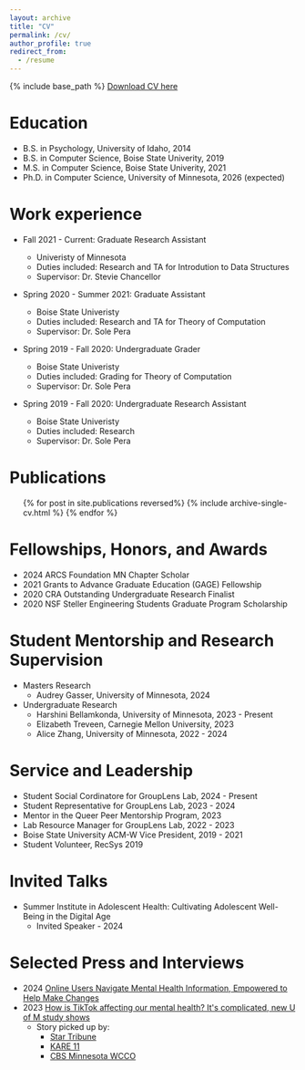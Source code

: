 ```yaml
---
layout: archive
title: "CV"
permalink: /cv/
author_profile: true
redirect_from:
  - /resume
---
```


{% include base_path %}
[Download CV here](http://ashleemilton.github.io/files/CV2024.pdf)

Education
======
* B.S. in Psychology, University of Idaho, 2014
* B.S. in Computer Science, Boise State Univerity, 2019
* M.S. in Computer Science, Boise State Univerity, 2021
* Ph.D. in Computer Science, University of Minnesota, 2026 (expected)

Work experience
======
* Fall 2021 - Current: Graduate Research Assistant
  * Univeristy of Minnesota
  * Duties included: Research and TA for Introdution to Data Structures
  * Supervisor: Dr. Stevie Chancellor

* Spring 2020 - Summer 2021: Graduate Assistant
  * Boise State Univeristy
  * Duties included: Research and TA for Theory of Computation
  * Supervisor: Dr. Sole Pera

* Spring 2019 - Fall 2020: Undergraduate Grader
  * Boise State Univeristy
  * Duties included: Grading for Theory of Computation
  * Supervisor: Dr. Sole Pera

* Spring 2019 - Fall 2020: Undergraduate Research Assistant
  * Boise State Univeristy
  * Duties included: Research
  * Supervisor: Dr. Sole Pera

Publications
======
  <ul>{% for post in site.publications reversed%}
    {% include archive-single-cv.html %}
  {% endfor %}</ul>
  

Fellowships, Honors, and Awards
======
* 2024  ARCS Foundation MN Chapter Scholar
* 2021  Grants to Advance Graduate Education (GAGE) Fellowship
* 2020  CRA Outstanding Undergraduate Research Finalist
* 2020  NSF Steller Engineering Students Graduate Program Scholarship

Student Mentorship and Research Supervision
======
* Masters Research
  * Audrey Gasser, University of Minnesota, 2024
* Undergraduate Research
  * Harshini Bellamkonda, University of Minnesota, 2023 - Present
  * Elizabeth Treveen, Carnegie Mellon University, 2023
  * Alice Zhang, University of Minnesota, 2022 - 2024


Service and Leadership
======
* Student Social Cordinatore for GroupLens Lab, 2024 - Present
* Student Representative for GroupLens Lab, 2023 - 2024
* Mentor in the Queer Peer Mentorship Program, 2023
* Lab Resource Manager for GroupLens Lab, 2022 - 2023
* Boise State University ACM-W Vice President, 2019 - 2021
* Student Volunteer, RecSys 2019

Invited Talks
======
* Summer Institute in Adolescent Health: Cultivating Adolescent Well-Being in the Digital Age
  * Invited Speaker - 2024

Selected Press and Interviews
======
* 2024  [Online Users Navigate Mental Health Information, Empowered to Help Make Changes](https://casmi.northwestern.edu/news/articles/2024/online-users-navigate-mental-health-information-empowered-to-help-make-changes.html)
* 2023  [How is TikTok affecting our mental health? It's complicated, new U of M study shows](https://cse.umn.edu/college/news/how-tiktok-affecting-our-mental-health-its-complicated-new-u-m-study-shows)
  * Story picked up by:
    * [Star Tribune](https://www.startribune.com/minnesota-researchers-study-tiktok-benefits-harms-on-mental-health/600268140/)
    * [KARE 11](https://www.kare11.com/article/news/local/umn-researchers-look-into-tiktok-affect-on-mental-health/89-f02ec4b9-59ba-41e0-835b-6d9b1b8cafec)
    * [CBS Minnesota WCCO](https://www.youtube.com/watch?v=KXMrfGLjnj4)